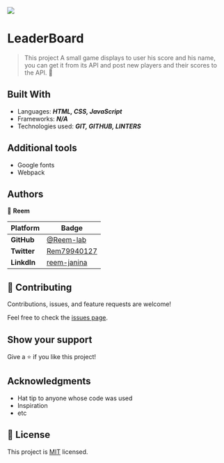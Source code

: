 ![](https://img.shields.io/static/v1?label=BY&message=Reemoz&color=pink)

<!-- Feel Free to Add, Update, Delete Any Section you find needs so -->

# LeaderBoard

> This project A small game displays to user his score and his name, you can get it from its API and post new players and their scores to the API. 💯

<!-- <img src="Capture.PNG" width="70%" /> -->

## Built With

- Languages: _**HTML, CSS, JavaScript**_
- Frameworks: _**N/A**_
- Technologies used: _**GIT, GITHUB, LINTERS**_

## Additional tools
 - Google fonts
 - Webpack 

<!-- 
 ## Live Demo

[See My project Live here]()  -->


## Authors

<!-- Only Change Username for Different Accounts -->

👤 **Reem**

 Platform | Badge |
 --- | --- |
 **GitHub**  | [@Reem-lab](https://github.com/Reem-lab)
 **Twitter** | [Rem79940127](https://twitter.com/Rem79940127)
 **LinkdIn** | [reem-janina](https://www.linkedin.com/in/reem-janina-ab74ab21a/)


## 🤝 Contributing

Contributions, issues, and feature requests are welcome!

Feel free to check the [issues page](https://github.com/MrRamoun/WEBDEV/issues).

## Show your support

Give a ⭐️ if you like this project!

## Acknowledgments

- Hat tip to anyone whose code was used
- Inspiration
- etc

## 📝 License

This project is [MIT](/LICENSE) licensed.
